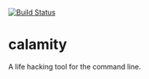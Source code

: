 [![Build Status](https://secure.travis-ci.org/chumpy/calamity.png)](http://travis-ci.org/chumpy/calamity)

# calamity
A life hacking tool for the command line.

